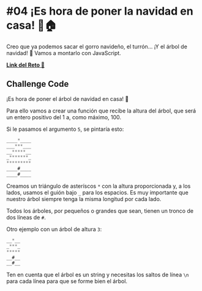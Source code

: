# #04 ¡Es hora de poner la navidad en casa! 🎄🏠

Creo que ya podemos sacar el gorro navideño, el turrón... ¡Y el árbol de navidad! 🎄 Vamos a montarlo con JavaScript.

**[Link del Reto 🥊](https://adventjs.dev/challenges/04)**


## Challenge Code

¡Es hora de poner el árbol de navidad en casa! 🎄

Para ello vamos a crear una función que recibe la altura del árbol, que será un entero positivo del 1 a, como máximo, 100.

Si le pasamos el argumento `5`, se pintaría esto:

```js
____*____
___***___
__*****__
_*******_
*********
____#____
____#____
```

Creamos un triángulo de asteríscos `*` con la altura proporcionada y, a los lados, usamos el guión bajo `_` para los espacios. Es muy importante que nuestro árbol siempre tenga la misma longitud por cada lado.



Todos los árboles, por pequeños o grandes que sean, tienen un tronco de dos líneas de `#`.

Otro ejemplo con un árbol de altura `3`:

```js
__*__
_***_
*****
__#__
__#__
```

Ten en cuenta que el árbol es un string y necesitas los saltos de línea `\n` para cada línea para que se forme bien el árbol.